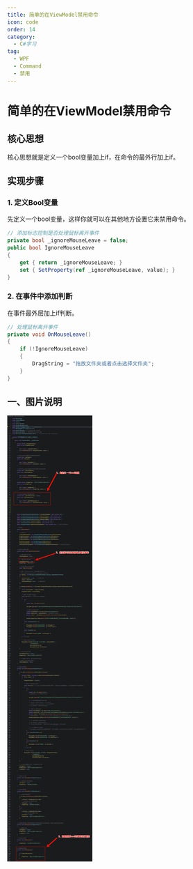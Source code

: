 ```yaml
---
title: 简单的在ViewModel禁用命令
icon: code
order: 14
category:
  - C#学习
tag:
  - WPF
  - Command
  - 禁用
---
```


# 简单的在ViewModel禁用命令

## 核心思想

核心思想就是定义一个bool变量加上if，在命令的最外行加上if。

## 实现步骤

### 1. 定义Bool变量

先定义一个bool变量，这样你就可以在其他地方设置它来禁用命令。

```csharp
// 添加标志控制是否处理鼠标离开事件
private bool _ignoreMouseLeave = false;
public bool IgnoreMouseLeave
{
    get { return _ignoreMouseLeave; }
    set { SetProperty(ref _ignoreMouseLeave, value); }
}
```

### 2. 在事件中添加判断

在事件最外层加上if判断。

```csharp
// 处理鼠标离开事件
private void OnMouseLeave()
{
    if (!IgnoreMouseLeave)
    {
        DragString = "拖放文件夹或者点击选择文件夹";
    }
}
```



## 一、图片说明

![简单的在ViewModel禁用命令](/assets/images/简单的在ViewModel禁用命令.png)